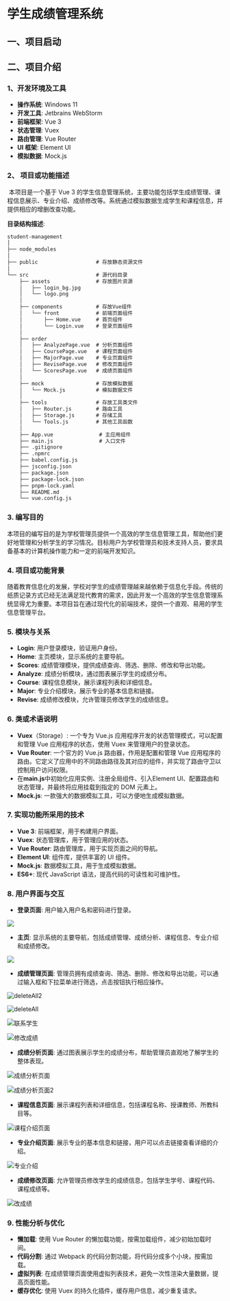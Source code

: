 # 									**学生成绩管理系统**

## 一、项目启动



## 二、项目介绍

### 1、开发环境及工具

- **操作系统**: Windows 11
- **开发工具**: Jetbrains WebStorm
- **前端框架**: Vue 3
- **状态管理**: Vuex
- **路由管理**: Vue Router
- **UI 框架**: Element UI
- **模拟数据**: Mock.js

### 2、 项目或功能描述

​		本项目是一个基于 Vue 3 的学生信息管理系统，主要功能包括学生成绩管理、课程信息展示、专业介绍、成绩修改等。系统通过模拟数据生成学生和课程信息，并提供相应的增删改查功能。

**目录结构描述**:

```tex
student-management
│
├── node_modules
│
├── public                   # 存放静态资源文件
│
└── src                      # 源代码目录
    ├── assets               # 存放图片资源
    │   ├── login_bg.jpg
    │   └── logo.png
    │
    ├── components           # 存放Vue组件
    │   └── front            # 前端页面组件
    │       ├── Home.vue     # 首页组件
    │       └── Login.vue    # 登录页面组件
    │
    ├── order
    │   ├── AnalyzePage.vue  # 分析页面组件
    │   ├── CoursePage.vue   # 课程页面组件
    │   ├── MajorPage.vue    # 专业页面组件
    │   ├── RevisePage.vue   # 修改页面组件
    │   └── ScoresPage.vue   # 成绩页面组件
    │
    ├── mock                 # 存放模拟数据
    │   └── Mock.js          # 模拟数据文件
    │
    ├── tools                # 存放工具类文件
    │   ├── Router.js        # 路由工具
    │   ├── Storage.js       # 存储工具
    │   └── Tools.js         # 其他工具函数
    │
    ├── App.vue               # 主应用组件
    ├── main.js               # 入口文件
    ├── .gitignore
    ├── .npmrc
    ├── babel.config.js
    ├── jsconfig.json
    ├── package.json
    ├── package-lock.json
    ├── pnpm-lock.yaml
    ├── README.md
    └── vue.config.js
```


### 3. 编写目的

​		本项目的编写目的是为学校管理员提供一个高效的学生信息管理工具，帮助他们更好地管理和分析学生的学习情况。目标用户为学校管理员和技术支持人员，要求具备基本的计算机操作能力和一定的前端开发知识。

### 4. 项目或功能背景

​		随着教育信息化的发展，学校对学生的成绩管理越来越依赖于信息化手段。传统的纸质记录方式已经无法满足现代教育的需求，因此开发一个高效的学生信息管理系统显得尤为重要。本项目旨在通过现代化的前端技术，提供一个直观、易用的学生信息管理平台。

### 5. 模块与关系

- **Login**: 用户登录模块，验证用户身份。
- **Home**: 主页模块，显示系统的主要导航。
- **Scores**: 成绩管理模块，提供成绩查询、筛选、删除、修改和导出功能。
- **Analyze**: 成绩分析模块，通过图表展示学生的成绩分布。
- **Course**: 课程信息模块，展示课程列表和详细信息。
- **Major**: 专业介绍模块，展示专业的基本信息和链接。
- **Revise**: 成绩修改模块，允许管理员修改学生的成绩信息。

### 6. 类或术语说明

- **Vuex**（Storage）: 一个专为 Vue.js 应用程序开发的状态管理模式，可以配置和管理 Vue 应用程序的状态，使用 Vuex 来管理用户的登录状态。
- **Vue Router**: 一个官方的 Vue.js 路由器，作用是配置和管理 Vue 应用程序的路由。它定义了应用中的不同路由路径及其对应的组件，并实现了路由守卫以控制用户访问权限。
- 在**main.js**中初始化应用实例、注册全局组件、引入Element UI、配置路由和状态管理，并最终将应用挂载到指定的 DOM 元素上。
- **Mock.js**: 一款强大的数据模拟工具，可以方便地生成模拟数据。

### 7. 实现功能所采用的技术

- **Vue 3**: 前端框架，用于构建用户界面。
- **Vuex**: 状态管理库，用于管理应用的状态。
- **Vue Router**: 路由管理库，用于实现页面之间的导航。
- **Element UI**: 组件库，提供丰富的 UI 组件。
- **Mock.js**: 数据模拟工具，用于生成模拟数据。
- **ES6+**: 现代 JavaScript 语法，提高代码的可读性和可维护性。

### 8. 用户界面与交互

- **登录页面**: 用户输入用户名和密码进行登录。

![](D:\Users\Desktop\作业\Vue\实验报告\img\login.png)

- **主页**: 显示系统的主要导航，包括成绩管理、成绩分析、课程信息、专业介绍和成绩修改。

![](D:\Users\Desktop\作业\Vue\实验报告\img\home.png)

- **成绩管理页面**: 管理员拥有成绩查询、筛选、删除、修改和导出功能，可以通过输入框和下拉菜单进行筛选，点击按钮执行相应操作。

![deleteAll2](D:\Users\Desktop\作业\Vue\实验报告\img\deleteAll.png)

![deleteAll](D:\Users\Desktop\作业\Vue\实验报告\img\deleteAll2.png)

![联系学生](D:\Users\Desktop\作业\Vue\实验报告\img\联系学生.png)

![修改成绩](D:\Users\Desktop\作业\Vue\实验报告\img\修改成绩.png)

- **成绩分析页面**: 通过图表展示学生的成绩分布，帮助管理员直观地了解学生的整体表现。

![成绩分析页面](D:\Users\Desktop\作业\Vue\实验报告\img\成绩分析页面.png)

![成绩分析页面2](D:\Users\Desktop\作业\Vue\实验报告\img\成绩分析页面2.png)

- **课程信息页面**: 展示课程列表和详细信息，包括课程名称、授课教师、所教科目等。

![课程介绍页面](D:\Users\Desktop\作业\Vue\实验报告\img\课程介绍页面.png)

- **专业介绍页面**: 展示专业的基本信息和链接，用户可以点击链接查看详细的介绍。

![专业介绍](D:\Users\Desktop\作业\Vue\实验报告\img\专业介绍.png)

- **成绩修改页面**: 允许管理员修改学生的成绩信息，包括学生学号、课程代码、课程成绩等。

![改成绩](D:\Users\Desktop\作业\Vue\实验报告\img\改成绩.png)

### 9. 性能分析与优化

- **懒加载**: 使用 Vue Router 的懒加载功能，按需加载组件，减少初始加载时间。
- **代码分割**: 通过 Webpack 的代码分割功能，将代码分成多个小块，按需加载。
- **虚拟列表**: 在成绩管理页面使用虚拟列表技术，避免一次性渲染大量数据，提高页面性能。
- **缓存优化**: 使用 Vuex 的持久化插件，缓存用户信息，减少重复请求。

